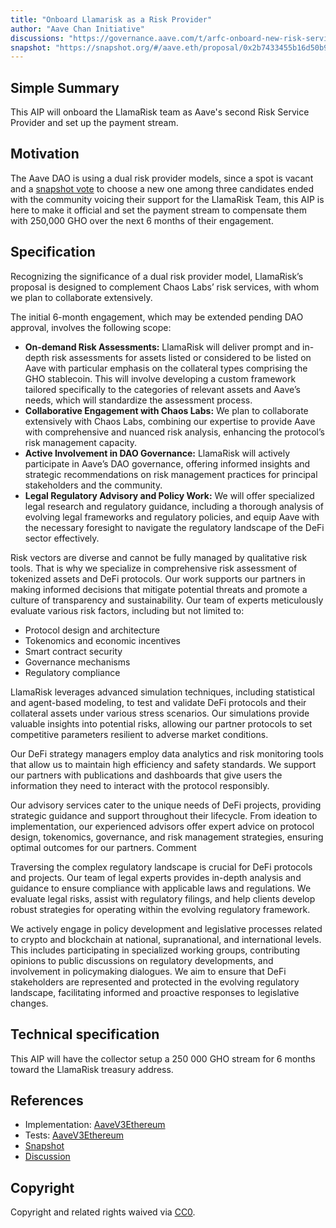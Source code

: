 ```yaml
---
title: "Onboard Llamarisk as a Risk Provider"
author: "Aave Chan Initiative"
discussions: "https://governance.aave.com/t/arfc-onboard-new-risk-service-provider/17348"
snapshot: "https://snapshot.org/#/aave.eth/proposal/0x2b7433455b16d50b9b6afdf2e60bfd6e733896224688c9891c371aa2597853a2"
---
```


## Simple Summary

This AIP will onboard the LlamaRisk team as Aave's second Risk Service Provider and set up the payment stream.

## Motivation

The Aave DAO is using a dual risk provider models, since a spot is vacant and a [snapshot vote](https://snapshot.org/#/aave.eth/proposal/0x2b7433455b16d50b9b6afdf2e60bfd6e733896224688c9891c371aa2597853a2) to choose a new one among three candidates ended with the community voicing their support for the LlamaRisk Team, this AIP is here to make it official and set the payment stream to compensate them with 250,000 GHO over the next 6 months of their engagement.

## Specification

Recognizing the significance of a dual risk provider model, LlamaRisk’s proposal is designed to complement Chaos Labs’ risk services, with whom we plan to collaborate extensively.

The initial 6-month engagement, which may be extended pending DAO approval, involves the following scope:

- **On-demand Risk Assessments:** LlamaRisk will deliver prompt and in-depth risk assessments for assets listed or considered to be listed on Aave with particular emphasis on the collateral types comprising the GHO stablecoin. This will involve developing a custom framework tailored specifically to the categories of relevant assets and Aave’s needs, which will standardize the assessment process.
- **Collaborative Engagement with Chaos Labs:** We plan to collaborate extensively with Chaos Labs, combining our expertise to provide Aave with comprehensive and nuanced risk analysis, enhancing the protocol’s risk management capacity.
- **Active Involvement in DAO Governance:** LlamaRisk will actively participate in Aave’s DAO governance, offering informed insights and strategic recommendations on risk management practices for principal stakeholders and the community.
- **Legal Regulatory Advisory and Policy Work:** We will offer specialized legal research and regulatory guidance, including a thorough analysis of evolving legal frameworks and regulatory policies, and equip Aave with the necessary foresight to navigate the regulatory landscape of the DeFi sector effectively.

Risk vectors are diverse and cannot be fully managed by qualitative risk tools. That is why we specialize in comprehensive risk assessment of tokenized assets and DeFi protocols. Our work supports our partners in making informed decisions that mitigate potential threats and promote a culture of transparency and sustainability. Our team of experts meticulously evaluate various risk factors, including but not limited to:

- Protocol design and architecture
- Tokenomics and economic incentives
- Smart contract security
- Governance mechanisms
- Regulatory compliance

LlamaRisk leverages advanced simulation techniques, including statistical and agent-based modeling, to test and validate DeFi protocols and their collateral assets under various stress scenarios. Our simulations provide valuable insights into potential risks, allowing our partner protocols to set competitive parameters resilient to adverse market conditions.

Our DeFi strategy managers employ data analytics and risk monitoring tools that allow us to maintain high efficiency and safety standards. We support our partners with publications and dashboards that give users the information they need to interact with the protocol responsibly.

Our advisory services cater to the unique needs of DeFi projects, providing strategic guidance and support throughout their lifecycle. From ideation to implementation, our experienced advisors offer expert advice on protocol design, tokenomics, governance, and risk management strategies, ensuring optimal outcomes for our partners.
Comment

Traversing the complex regulatory landscape is crucial for DeFi protocols and projects. Our team of legal experts provides in-depth analysis and guidance to ensure compliance with applicable laws and regulations. We evaluate legal risks, assist with regulatory filings, and help clients develop robust strategies for operating within the evolving regulatory framework.

We actively engage in policy development and legislative processes related to crypto and blockchain at national, supranational, and international levels. This includes participating in specialized working groups, contributing opinions to public discussions on regulatory developments, and involvement in policymaking dialogues. We aim to ensure that DeFi stakeholders are represented and protected in the evolving regulatory landscape, facilitating informed and proactive responses to legislative changes.

## Technical specification

This AIP will have the collector setup a 250 000 GHO stream for 6 months toward the LlamaRisk treasury address.

## References

- Implementation: [AaveV3Ethereum](https://github.com/bgd-labs/aave-proposals-v3/blob/b2a5bfef825f4341b8f24f95dcbc1ec894a02d07/src/20240421_AaveV3Ethereum_LlamariskRiskProvider/AaveV3Ethereum_LlamariskRiskProvider_20240421.sol)
- Tests: [AaveV3Ethereum](https://github.com/bgd-labs/aave-proposals-v3/blob/b2a5bfef825f4341b8f24f95dcbc1ec894a02d07/src/20240421_AaveV3Ethereum_LlamariskRiskProvider/AaveV3Ethereum_LlamariskRiskProvider_20240421.t.sol)
- [Snapshot](https://snapshot.org/#/aave.eth/proposal/0x2b7433455b16d50b9b6afdf2e60bfd6e733896224688c9891c371aa2597853a2)
- [Discussion](https://governance.aave.com/t/arfc-onboard-new-risk-service-provider/17348)

## Copyright

Copyright and related rights waived via [CC0](https://creativecommons.org/publicdomain/zero/1.0/).
